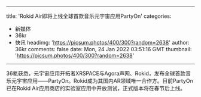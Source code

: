 
---
title: 'Rokid Air即将上线全球首款音乐元宇宙应用PartyOn'
categories: 
 - 新媒体
 - 36kr
 - 快讯
headimg: 'https://picsum.photos/400/300?random=2638'
author: 36kr
comments: false
date: Mon, 24 Jan 2022 03:51:16 GMT
thumbnail: 'https://picsum.photos/400/300?random=2638'
---

<div>   
36氪获悉，元宇宙应用开拓者XRSPACE与Agora声网、Rokid，发布全球首款音乐元宇宙应用——PartyOn。Rokid成为其国内AR领域唯一合作方。目前PartyOn已在Rokid Air应用商店的实验室应用中开放测试，正式版本将在春节后上线。  
</div>
            